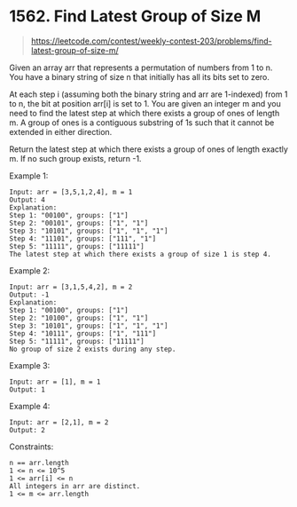 # 1562. Find Latest Group of Size M

> https://leetcode.com/contest/weekly-contest-203/problems/find-latest-group-of-size-m/

Given an array arr that represents a permutation of numbers from 1 to n. You have a binary string of size n that initially has all its bits set to zero.

At each step i (assuming both the binary string and arr are 1-indexed) from 1 to n, the bit at position arr[i] is set to 1. You are given an integer m and you need to find the latest step at which there exists a group of ones of length m. A group of ones is a contiguous substring of 1s such that it cannot be extended in either direction.

Return the latest step at which there exists a group of ones of length exactly m. If no such group exists, return -1.

Example 1:

    Input: arr = [3,5,1,2,4], m = 1
    Output: 4
    Explanation:
    Step 1: "00100", groups: ["1"]
    Step 2: "00101", groups: ["1", "1"]
    Step 3: "10101", groups: ["1", "1", "1"]
    Step 4: "11101", groups: ["111", "1"]
    Step 5: "11111", groups: ["11111"]
    The latest step at which there exists a group of size 1 is step 4.

Example 2:

    Input: arr = [3,1,5,4,2], m = 2
    Output: -1
    Explanation:
    Step 1: "00100", groups: ["1"]
    Step 2: "10100", groups: ["1", "1"]
    Step 3: "10101", groups: ["1", "1", "1"]
    Step 4: "10111", groups: ["1", "111"]
    Step 5: "11111", groups: ["11111"]
    No group of size 2 exists during any step.

Example 3:

    Input: arr = [1], m = 1
    Output: 1

Example 4:

    Input: arr = [2,1], m = 2
    Output: 2

Constraints:

    n == arr.length
    1 <= n <= 10^5
    1 <= arr[i] <= n
    All integers in arr are distinct.
    1 <= m <= arr.length
